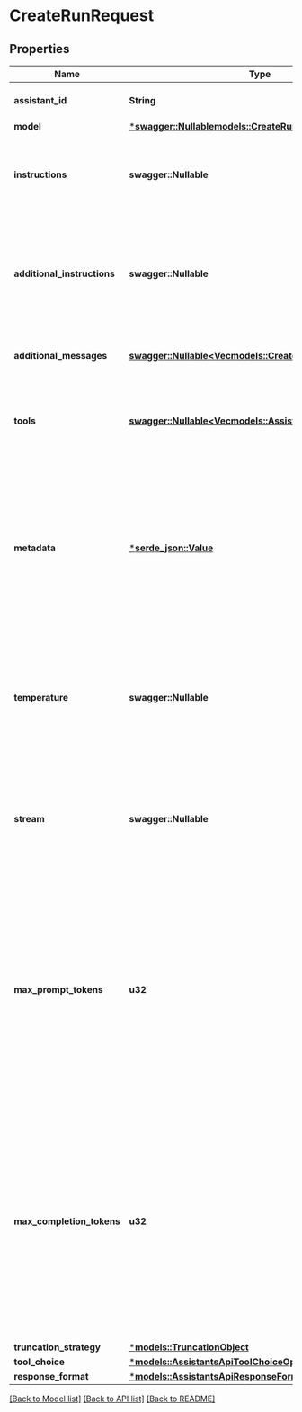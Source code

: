 # CreateRunRequest

## Properties
Name | Type | Description | Notes
------------ | ------------- | ------------- | -------------
**assistant_id** | **String** | The ID of the [assistant](/docs/api-reference/assistants) to use to execute this run. | 
**model** | [***swagger::Nullable<models::CreateRunRequestModel>**](CreateRunRequest_model.md) |  | [optional] [default to None]
**instructions** | **swagger::Nullable<String>** | Overrides the [instructions](/docs/api-reference/assistants/createAssistant) of the assistant. This is useful for modifying the behavior on a per-run basis. | [optional] [default to None]
**additional_instructions** | **swagger::Nullable<String>** | Appends additional instructions at the end of the instructions for the run. This is useful for modifying the behavior on a per-run basis without overriding other instructions. | [optional] [default to None]
**additional_messages** | [**swagger::Nullable<Vec<models::CreateMessageRequest>>**](CreateMessageRequest.md) | Adds additional messages to the thread before creating the run. | [optional] [default to None]
**tools** | [**swagger::Nullable<Vec<models::AssistantObjectToolsInner>>**](AssistantObject_tools_inner.md) | Override the tools the assistant can use for this run. This is useful for modifying the behavior on a per-run basis. | [optional] [default to None]
**metadata** | [***serde_json::Value**](.md) | Set of 16 key-value pairs that can be attached to an object. This can be useful for storing additional information about the object in a structured format. Keys can be a maximum of 64 characters long and values can be a maxium of 512 characters long.  | [optional] [default to None]
**temperature** | **swagger::Nullable<f64>** | What sampling temperature to use, between 0 and 2. Higher values like 0.8 will make the output more random, while lower values like 0.2 will make it more focused and deterministic.  | [optional] [default to Some(swagger::Nullable::Present(1))]
**stream** | **swagger::Nullable<bool>** | If `true`, returns a stream of events that happen during the Run as server-sent events, terminating when the Run enters a terminal state with a `data: [DONE]` message.  | [optional] [default to None]
**max_prompt_tokens** | **u32** | The maximum number of prompt tokens that may be used over the course of the run. The run will make a best effort to use only the number of prompt tokens specified, across multiple turns of the run. If the run exceeds the number of prompt tokens specified, the run will end with status `complete`. See `incomplete_details` for more info.  | [optional] [default to None]
**max_completion_tokens** | **u32** | The maximum number of completion tokens that may be used over the course of the run. The run will make a best effort to use only the number of completion tokens specified, across multiple turns of the run. If the run exceeds the number of completion tokens specified, the run will end with status `complete`. See `incomplete_details` for more info.  | [optional] [default to None]
**truncation_strategy** | [***models::TruncationObject**](TruncationObject.md) |  | [optional] [default to None]
**tool_choice** | [***models::AssistantsApiToolChoiceOption**](AssistantsApiToolChoiceOption.md) |  | [optional] [default to None]
**response_format** | [***models::AssistantsApiResponseFormatOption**](AssistantsApiResponseFormatOption.md) |  | [optional] [default to None]

[[Back to Model list]](../README.md#documentation-for-models) [[Back to API list]](../README.md#documentation-for-api-endpoints) [[Back to README]](../README.md)



